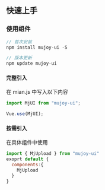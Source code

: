 <!--
 * @Description: 快速开始文档
 * @Author: panrui
 * @Date: 2021-05-26 11:06:53
 * @LastEditTime: 2021-06-08 09:38:31
 * @LastEditors: panrui
 * 不忘初心,不负梦想
-->

## 快速上手

### 使用组件

```js
// 首次安装
npm install mujoy-ui -S

// 版本更新
npm update mujoy-ui
```

#### 完整引入

在 mian.js 中写入以下内容

```js
import MjUI from "mujoy-ui";

Vue.use(MjUI);
```

#### 按需引入

在具体组件中使用

```js
import { MjUpload } from "mujoy-ui"
exoprt default {
  components:{
    MjUpload
  }
}
```
